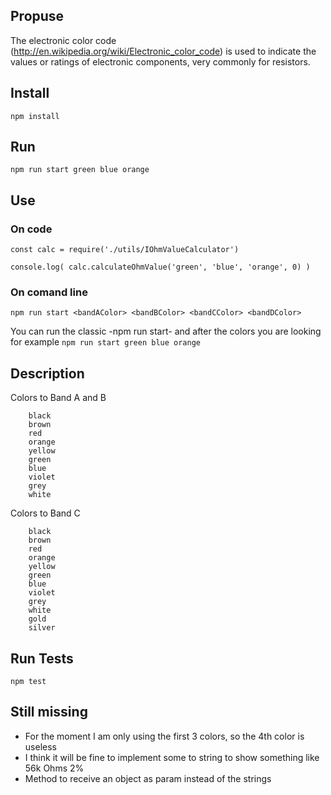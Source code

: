 
## Propuse
The electronic color code (http://en.wikipedia.org/wiki/Electronic_color_code) is used to indicate the values or ratings of electronic components, very commonly for resistors.

## Install
`npm install`

## Run
`npm run start green blue orange`

## Use
### On code
```node
const calc = require('./utils/IOhmValueCalculator')

console.log( calc.calculateOhmValue('green', 'blue', 'orange', 0) )
```

### On comand line
`npm run start <bandAColor> <bandBColor> <bandCColor> <bandDColor>`

You can run the classic -npm run start- and after the colors you are looking for example
`npm run start green blue orange`


## Description
Colors to Band A and B
```
    black
    brown
    red
    orange
    yellow
    green
    blue
    violet
    grey
    white
```
Colors to Band C
```
    black
    brown
    red
    orange
    yellow
    green
    blue
    violet
    grey
    white
    gold
    silver
```

## Run Tests
`npm test`

## Still missing
* For the moment I am only using the first 3 colors, so the 4th color is useless 
* I think it will be fine to implement some to string to show something like 56k Ohms 2%
* Method to receive an object as param instead of the strings
